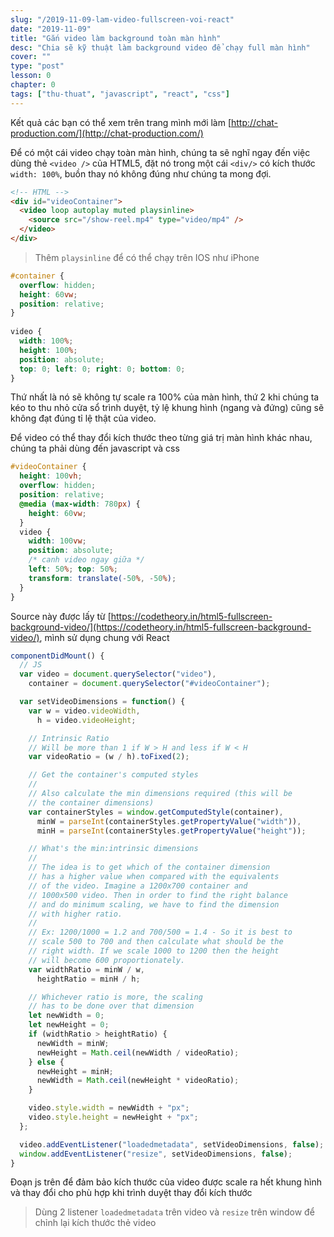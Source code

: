 ```yaml
---
slug: "/2019-11-09-lam-video-fullscreen-voi-react"
date: "2019-11-09"
title: "Gắn video làm background toàn màn hình"
desc: "Chia sẽ kỹ thuật làm background video để chạy full màn hình"
cover: ""
type: "post"
lesson: 0
chapter: 0
tags: ["thu-thuat", "javascript", "react", "css"]
---
```



Kết quả các bạn có thể xem trên trang mình mới làm 
[http://chat-production.com/](http://chat-production.com/)

Để có một cái video chạy toàn màn hình, chúng ta sẽ nghĩ ngay đến việc dùng thẻ `<video />` của HTML5, đặt nó trong một cái `<div/>` có kích thước `width: 100%`, buồn thay nó không đúng như chúng ta mong đợi.

```html
<!-- HTML -->
<div id="videoContainer">
  <video loop autoplay muted playsinline>
    <source src="/show-reel.mp4" type="video/mp4" />
  </video>
</div>
```

> Thêm `playsinline` để có thể chạy trên IOS như iPhone

```css
#container {
  overflow: hidden;
  height: 60vw;
  position: relative;
}
 
video {
  width: 100%;
  height: 100%;   
  position: absolute;
  top: 0; left: 0; right: 0; bottom: 0;
}
```


Thứ nhất là nó sẽ không tự scale ra 100% của màn hình, thứ 2 khi chúng ta kéo to thu nhỏ cửa sổ trình duyệt, tỷ lệ khung hình (ngang và đứng) cũng sẽ không đạt đúng tỉ lệ thật của video.


Để video có thể thay đổi kích thước theo từng giá trị màn hình khác nhau, chúng ta phải dùng đến javascript và css

```scss
#videoContainer {
  height: 100vh;
  overflow: hidden;
  position: relative;
  @media (max-width: 780px) {
    height: 60vw;
  }
  video {
    width: 100vw;
    position: absolute;
    /* canh video ngay giữa */
    left: 50%; top: 50%;
    transform: translate(-50%, -50%);
  }
}
```

Source này được lấy từ [https://codetheory.in/html5-fullscreen-background-video/](https://codetheory.in/html5-fullscreen-background-video/), mình sử dụng chung với React

```js
componentDidMount() {
  // JS
  var video = document.querySelector("video"),
    container = document.querySelector("#videoContainer");

  var setVideoDimensions = function() {
    var w = video.videoWidth,
      h = video.videoHeight;

    // Intrinsic Ratio
    // Will be more than 1 if W > H and less if W < H
    var videoRatio = (w / h).toFixed(2);

    // Get the container's computed styles
    //
    // Also calculate the min dimensions required (this will be
    // the container dimensions)
    var containerStyles = window.getComputedStyle(container),
      minW = parseInt(containerStyles.getPropertyValue("width")),
      minH = parseInt(containerStyles.getPropertyValue("height"));

    // What's the min:intrinsic dimensions
    //
    // The idea is to get which of the container dimension
    // has a higher value when compared with the equivalents
    // of the video. Imagine a 1200x700 container and
    // 1000x500 video. Then in order to find the right balance
    // and do minimum scaling, we have to find the dimension
    // with higher ratio.
    //
    // Ex: 1200/1000 = 1.2 and 700/500 = 1.4 - So it is best to
    // scale 500 to 700 and then calculate what should be the
    // right width. If we scale 1000 to 1200 then the height
    // will become 600 proportionately.
    var widthRatio = minW / w,
      heightRatio = minH / h;

    // Whichever ratio is more, the scaling
    // has to be done over that dimension
    let newWidth = 0;
    let newHeight = 0;
    if (widthRatio > heightRatio) {
      newWidth = minW;
      newHeight = Math.ceil(newWidth / videoRatio);
    } else {
      newHeight = minH;
      newWidth = Math.ceil(newHeight * videoRatio);
    }

    video.style.width = newWidth + "px";
    video.style.height = newHeight + "px";
  };

  video.addEventListener("loadedmetadata", setVideoDimensions, false);
  window.addEventListener("resize", setVideoDimensions, false);
}
```

Đoạn js trên để đảm bảo kích thước của video được scale ra hết khung hình và thay đổi cho phù hợp khi trình duyệt thay đổi kích thước

> Dùng 2 listener `loadedmetadata` trên video và `resize` trên window để chỉnh lại kích thước thẻ video

